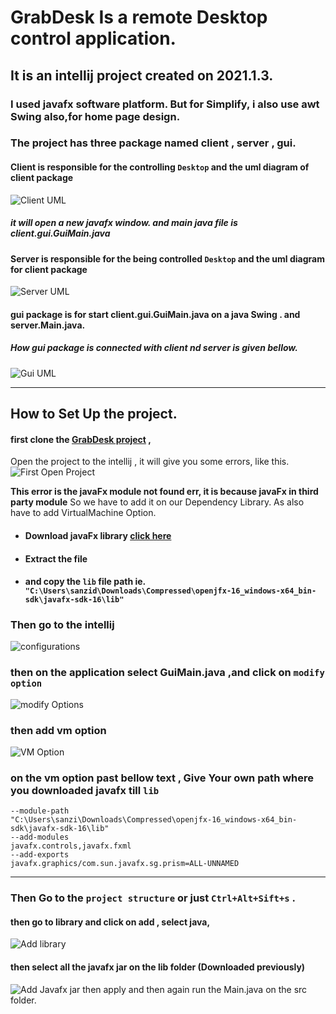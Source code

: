 # GrabDesk Is a remote Desktop control application.

## It is an intellij project created on 2021.1.3.
### I used javafx software platform. But for **Simplify**, i also use awt Swing also,for home page design.
### The project has three package named client , server , gui.
#### Client is responsible for the controlling ```Desktop``` and the uml diagram of client package
![Client UML](umlDiagram/clientUML.png) 
##### it will open a new javafx window. and main java file is client.gui.GuiMain.java
#### Server is responsible for the being controlled ```Desktop``` and the uml diagram for client package
![Server UML](umlDiagram/serverUML.png)

#### gui package is for start client.gui.GuiMain.java on a java Swing . and server.Main.java.
##### How gui package is connected with client nd server is given bellow.
![Gui UML](umlDiagram/mainUML.png)
--- ---
## How to Set Up the project.
#### first clone the [GrabDesk project](https://github.com/sanzid-olioul/GrabDesk.git) ,
Open the project to the intellij , it will give you some errors, like this.
![First Open Project](setupImage/IMG1.png)


**This error is the javaFx module not found err, it is because javaFx in third party module**
So we have to add it on our Dependency Library. As also have to add VirtualMachine Option.

- #### Download javaFx library [click here](https://gluonhq.com/products/javafx/)
- #### Extract the file
- #### and copy the `lib` file path ie. `"C:\Users\sanzid\Downloads\Compressed\openjfx-16_windows-x64_bin-sdk\javafx-sdk-16\lib"`

### Then go to the intellij 
![configurations](setupImage/Configerations.PNG)
### then on the application select GuiMain.java ,and click on `modify option`
![modify Options](setupImage/IMG2.png)
### then add vm option
![VM Option](setupImage/IMG6.png)
### on the vm option past bellow text , **Give Your own path where you downloaded javafx till `lib`**

```text
--module-path
"C:\Users\sanzi\Downloads\Compressed\openjfx-16_windows-x64_bin-sdk\javafx-sdk-16\lib"
--add-modules
javafx.controls,javafx.fxml
--add-exports
javafx.graphics/com.sun.javafx.sg.prism=ALL-UNNAMED
```

--- ---
### Then Go to the ``project structure`` or just ``Ctrl+Alt+Sift+s`` .
#### then go to library and click on add , select java, 
![Add library](setupImage/IMG3.png)
#### then select all the javafx jar on the lib folder (Downloaded previously)
![Add Javafx jar](setupImage/IMG4.png)
then apply and then again run the Main.java on the src folder.
